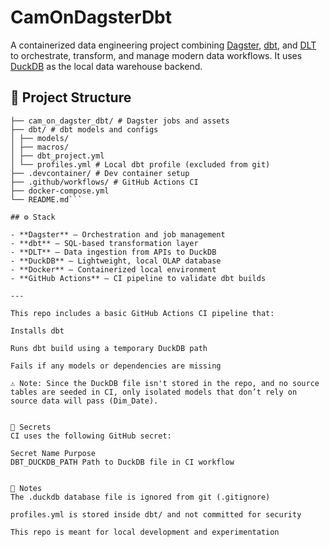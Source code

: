 # CamOnDagsterDbt

A containerized data engineering project combining [Dagster](https://dagster.io/), [dbt](https://www.getdbt.com/), and [DLT](https://docs.dltHub.com/) to orchestrate, transform, and manage modern data workflows. It uses [DuckDB](https://duckdb.org/) as the local data warehouse backend.

## 🧱 Project Structure

```CamOnDagsterDbt/
├── cam_on_dagster_dbt/ # Dagster jobs and assets
├── dbt/ # dbt models and configs
│ ├── models/
│ ├── macros/
│ ├── dbt_project.yml
│ └── profiles.yml # Local dbt profile (excluded from git)
├── .devcontainer/ # Dev container setup
├── .github/workflows/ # GitHub Actions CI
├── docker-compose.yml
└── README.md```

## ⚙️ Stack

- **Dagster** – Orchestration and job management
- **dbt** – SQL-based transformation layer
- **DLT** – Data ingestion from APIs to DuckDB
- **DuckDB** – Lightweight, local OLAP database
- **Docker** – Containerized local environment
- **GitHub Actions** – CI pipeline to validate dbt builds

---

This repo includes a basic GitHub Actions CI pipeline that:

Installs dbt

Runs dbt build using a temporary DuckDB path  

Fails if any models or dependencies are missing

⚠️ Note: Since the DuckDB file isn't stored in the repo, and no source tables are seeded in CI, only isolated models that don’t rely on source data will pass (Dim_Date).


🔐 Secrets
CI uses the following GitHub secret:

Secret Name	Purpose
DBT_DUCKDB_PATH	Path to DuckDB file in CI workflow


📝 Notes
The .duckdb database file is ignored from git (.gitignore)

profiles.yml is stored inside dbt/ and not committed for security

This repo is meant for local development and experimentation